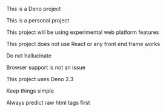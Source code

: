 This is a Deno project

This is a personal project

This project will be using experimental web platform features

This project does not use React or any front end frame works

Do not hallucinate

Browser support is not an issue

This project uses Deno 2.3

Keep things simple

Always predict raw html tags first